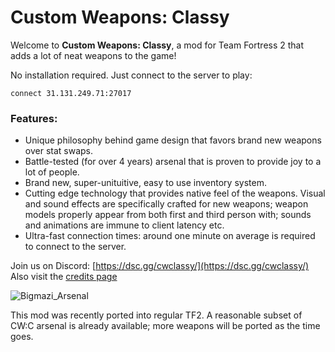 # Custom Weapons: Classy

Welcome to **Custom Weapons: Classy**, a mod for Team Fortress 2 that adds a lot of neat weapons to the game!

No installation required. Just connect to the server to play:

```
connect 31.131.249.71:27017
```

### Features:
- Unique philosophy behind game design that favors brand new weapons over stat swaps.
- Battle-tested (for over 4 years) arsenal that is proven to provide joy to a lot of people.
- Brand new, super-unituitive, easy to use inventory system.
- Cutting edge technology that provides native feel of the weapons. Visual and sound effects are specifically crafted for new weapons; weapon models properly appear from both first and third person with; sounds and animations are immune to client latency etc.
- Ultra-fast connection times: around one minute on average is required to connect to the server.

Join us on Discord: [https://dsc.gg/cwclassy/](https://dsc.gg/cwclassy/) <br>
Also visit the [credits page](https://rentry.co/credits_cwclassic/])

![Bigmazi_Arsenal](https://github.com/user-attachments/assets/6aeee374-e568-4a89-aa68-6fc56b6e4c1c)

This mod was recently ported into regular TF2. A reasonable subset of CW:C arsenal is already available; more weapons will be ported as the time goes.
